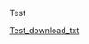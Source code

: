 Test

[Test_download_txt](https://s3-eu-west-1.amazonaws.com/transfert-418/CFA/pdf2other/2017_Level_I_Study_Sessions/2017_L1_cumulative_index.txt)
